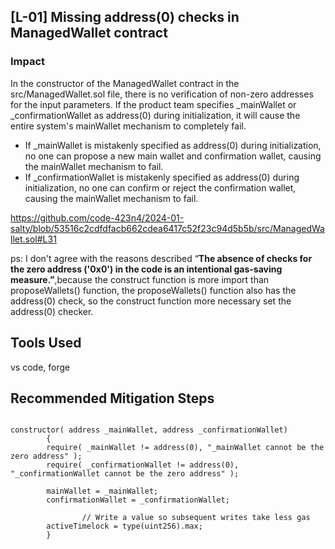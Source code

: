 ## [L-01] **Missing address(0) checks in** ManagedWallet contract

### Impact

In the constructor of the ManagedWallet contract in the src/ManagedWallet.sol file, there is no verification of non-zero addresses for the input parameters. If the product team specifies _mainWallet or _confirmationWallet as address(0) during initialization, it will cause the entire system's mainWallet mechanism to completely fail.

- If _mainWallet is mistakenly specified as address(0) during initialization, no one can propose a new main wallet and confirmation wallet, causing the mainWallet mechanism to fail.
- If _confirmationWallet is mistakenly specified as address(0) during initialization, no one can confirm or reject the confirmation wallet, causing the mainWallet mechanism to fail.

https://github.com/code-423n4/2024-01-salty/blob/53516c2cdfdfacb662cdea6417c52f23c94d5b5b/src/ManagedWallet.sol#L31

ps: I don't agree with the reasons described   “**The absence of checks for the zero address ('0x0') in the code is an intentional gas-saving measure.”**,because the construct function is more import than proposeWallets() function, the proposeWallets() function also has the address(0) check, so the construct function more necessary set the address(0) checker.

## Tools Used

vs code, forge

## Recommended Mitigation Steps

```solidity

constructor( address _mainWallet, address _confirmationWallet)
		{
		require( _mainWallet != address(0), "_mainWallet cannot be the zero address" );
		require( _confirmationWallet != address(0), "_confirmationWallet cannot be the zero address" );

		mainWallet = _mainWallet;
		confirmationWallet = _confirmationWallet;

                // Write a value so subsequent writes take less gas
		activeTimelock = type(uint256).max;
        }
```